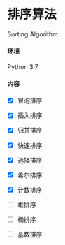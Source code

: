 # 排序算法

Sorting Algorithm

####  环境

Python 3.7

#### 内容

+ [x] 冒泡排序

+ [x] 插入排序

+ [x] 归并排序

+ [x] 快速排序

+ [x] 选择排序

+ [x] 希尔排序

+ [x] 计数排序

+ [ ] 堆排序

+ [ ] 桶排序

+ [ ] 基数排序

